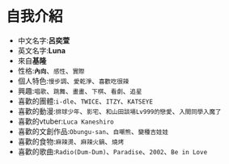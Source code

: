 自我介紹
===
- 中文名字:**呂奕萱**
- 英文名字:**Luna**
- 來自**基隆**    
- 性格:**```內向```**、```感性```、```實際```       
- 個人特色:```慢步調```、```愛乾淨```、```喜歡吃很辣```
- 興趣:```唱歌```、```跳舞```、```畫畫```、```下棋```、```看劇```、```追星```
- 喜歡的團體:```i-dle```、```TWICE```、```ITZY```、```KATSEYE```
- 喜歡的動漫:```排球少年```、```影宅```、```和山田談場Lv999的戀愛```、```入間同學入魔了```
- 喜歡的vtuber:```Luca Kaneshiro```
- 喜歡的文創作品:```Obungu-san```、```自嘲熊```、```變種吉娃娃```
- 喜歡的食物:```麻辣燙```、```麻辣火鍋```、```燒烤```
- 喜歡的歌曲:```Radio(Dum-Dum)```、```Paradise```、```2002```、```Be in Love```    
